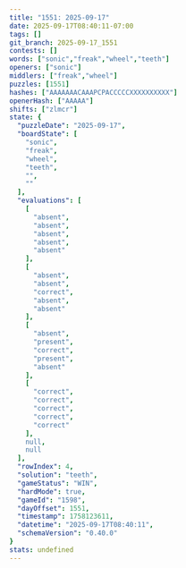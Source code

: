 ```yaml
---
title: "1551: 2025-09-17"
date: 2025-09-17T08:40:11-07:00
tags: []
git_branch: 2025-09-17_1551
contests: []
words: ["sonic","freak","wheel","teeth"]
openers: ["sonic"]
middlers: ["freak","wheel"]
puzzles: [1551]
hashes: ["AAAAAAACAAAPCPACCCCCXXXXXXXXXX"]
openerHash: ["AAAAA"]
shifts: ["zlmcr"]
state: {
  "puzzleDate": "2025-09-17",
  "boardState": [
    "sonic",
    "freak",
    "wheel",
    "teeth",
    "",
    ""
  ],
  "evaluations": [
    [
      "absent",
      "absent",
      "absent",
      "absent",
      "absent"
    ],
    [
      "absent",
      "absent",
      "correct",
      "absent",
      "absent"
    ],
    [
      "absent",
      "present",
      "correct",
      "present",
      "absent"
    ],
    [
      "correct",
      "correct",
      "correct",
      "correct",
      "correct"
    ],
    null,
    null
  ],
  "rowIndex": 4,
  "solution": "teeth",
  "gameStatus": "WIN",
  "hardMode": true,
  "gameId": "1598",
  "dayOffset": 1551,
  "timestamp": 1758123611,
  "datetime": "2025-09-17T08:40:11",
  "schemaVersion": "0.40.0"
}
stats: undefined
---
```

<!-- more -->

